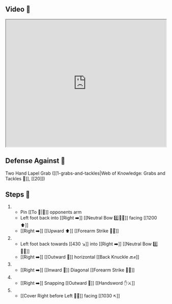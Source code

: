 ## Video 🎥

<iframe src="https://www.youtube.com/embed/nSGbhR43Z5g?start=244&end=344" width="100%" height="400"></iframe>

## Defense Against 🤺

Two Hand Lapel Grab ([[1-grabs-and-tackles|Web of Knowledge: Grabs and Tackles 🤝]], [[20]])

## Steps 👣

1. - Pin [[To 🎯|🎯]] opponents arm 
    - Left foot back into [[Right ➡️]] [[Neutral Bow 0️⃣🧍‍♂️]] facing [[1200 ⬆️]] 
    - [[Right ➡️]] [[Upward ⬆️]] [[Forearm Strike 💪💥]]
2. - Left foot back towards [[430 ↘️]] into [[Right ➡️]] [[Neutral Bow 0️⃣🧍‍♂️]] 
    - [[Right ➡️]] [[Outward 🔼]] horizontal [[Back Knuckle 🔙✊]]
3. - [[Right ➡️]] [[Inward 🔽]] Diagonal [[Forearm Strike 💪💥]]
4. - [[Right ➡️]] Snapping [[Outward 🔼]] [[Handsword ✋⚔️]]
5. - [[Cover Right before Left 🦶🔄]] facing [[1030 ↖️]]
